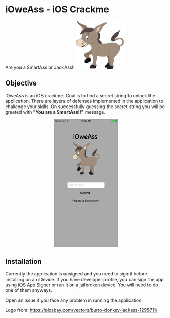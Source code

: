 # iOweAss - iOS Crackme

Are you a SmartAss or JackAss!! 
<img src="./ass.png" width="150" height="150">


## Objective

iOweAss is an iOS crackme. Goal is to find a secret string to unlock the application. There are layers of defenses implemented in the application to challenge your skills. On successfully guessing the secret string you will be greeted with **"You are a SmartAss!!"** message. 

<p align="center">
    <img src="./app.png" width="200" height="400">
</p>


## Installation

Currently the application is unsigned and you need to sign it before installing on an iDevice. If you have developer profile, you can sign the app using [iOS App Signer](https://dantheman827.github.io/ios-app-signer/) or run it on a jailbroken device. You will need to do one of them anyways.  


Open an issue if you face any problem in running the application.  

Logo from: https://pixabay.com/vectors/burro-donkey-jackass-1295711/
